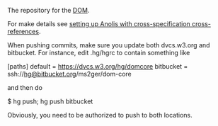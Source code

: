 The repository for the [DOM](http://dvcs.w3.org/hg/domcore/raw-file/tip/Overview.html).

For make details see [setting up Anolis with cross-specification cross-references](http://wiki.whatwg.org/wiki/Anolis).

When pushing commits, make sure you update both dvcs.w3.org and bitbucket.
For instance, edit .hg/hgrc to contain something like

  [paths]
  default = https://dvcs.w3.org/hg/domcore
  bitbucket = ssh://hg@bitbucket.org/ms2ger/dom-core

and then do

  $ hg push; hg push bitbucket

Obviously, you need to be authorized to push to both locations.
